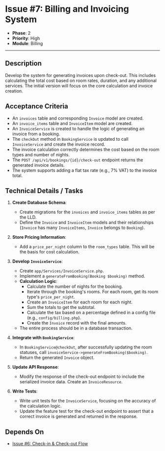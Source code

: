# Issue #7: Billing and Invoicing System

-   **Phase**: 2
-   **Priority**: High
-   **Module**: Billing

---

## Description

Develop the system for generating invoices upon check-out. This includes calculating the total cost based on room rates, duration, and any additional services. The initial version will focus on the core calculation and invoice creation.

## Acceptance Criteria

-   An `invoices` table and corresponding `Invoice` model are created.
-   An `invoice_items` table and `InvoiceItem` model are created.
-   An `InvoiceService` is created to handle the logic of generating an invoice from a booking.
-   The `checkOut` method in `BookingService` is updated to call `InvoiceService` and create the invoice record.
-   The invoice calculation correctly determines the cost based on the room types and number of nights.
-   The `POST /api/v1/bookings/{id}/check-out` endpoint returns the generated invoice details.
-   The system supports adding a flat tax rate (e.g., 7% VAT) to the invoice total.

## Technical Details / Tasks

1.  **Create Database Schema**:
    -   Create migrations for the `invoices` and `invoice_items` tables as per the LLD.
    -   Define the `Invoice` and `InvoiceItem` models and their relationships (`Invoice` has many `InvoiceItems`, `Invoice` belongs to `Booking`).

2.  **Store Pricing Information**:
    -   Add a `price_per_night` column to the `room_types` table. This will be the basis for cost calculation.

3.  **Develop `InvoiceService`**:
    -   Create `app/Services/InvoiceService.php`.
    -   Implement a `generateFromBooking(Booking $booking)` method.
    -   **Calculation Logic**:
        -   Calculate the number of nights for the booking.
        -   Iterate through the booking's rooms. For each room, get its room type's `price_per_night`.
        -   Create an `InvoiceItem` for each room for each night.
        -   Sum the totals to get the subtotal.
        -   Calculate the tax based on a percentage defined in a config file (e.g., `config/billing.php`).
        -   Create the `Invoice` record with the final amounts.
    -   The entire process should be in a database transaction.

4.  **Integrate with `BookingService`**:
    -   In `BookingService@checkOut`, after successfully updating the room statuses, call `invoiceService->generateFromBooking($booking)`.
    -   Return the generated `Invoice` object.

5.  **Update API Response**:
    -   Modify the response of the check-out endpoint to include the serialized invoice data. Create an `InvoiceResource`.

6.  **Write Tests**:
    -   Write unit tests for the `InvoiceService`, focusing on the accuracy of the calculation logic.
    -   Update the feature test for the check-out endpoint to assert that a correct invoice is generated and returned in the response.

## Depends On

-   [Issue #6: Check-in & Check-out Flow](06_Checkin_Checkout.md)
